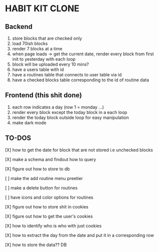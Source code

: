 # HABIT KIT CLONE
## Backend
1. store blocks that are checked only
2. load 70ish blocks
3. render 7 blocks at a time
4. when page loads -> get the current date, render every block from first init to yesterday with each loop
5. block will be uploaded every 10 mins? 
6. have a users table with id
7. have a routines table that connects to user table via id
8. have a checked blocks table corresponding to the id of routine data
## Frontend (this shit done)
1. each row indicates a day (row 1 = monday ...)
2. render every block except the today block in a each loop
3. render the today block outside loop for easy manipulation
4. make dark mode

## **TO-DOS**
[X] how to get the date for block that are not stored i.e unchecked blocks

[X] make a schema and findout how to query

[X] figure out how to store to db

[ ] make the add routine menu preetier

[ ] make a delete button for routines

[ ] have icons and color options for routines

[X] figure out how to store shit in cookies

[X] figure out how to get the user's cookies

[X] how to identify who is who with just cookies

[X] how to extract the day from the date and put it in a corresponding row

[X] how to store the data?? DB